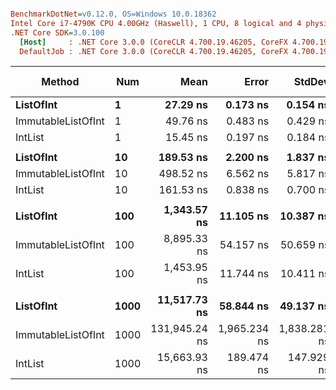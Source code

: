 ``` ini

BenchmarkDotNet=v0.12.0, OS=Windows 10.0.18362
Intel Core i7-4790K CPU 4.00GHz (Haswell), 1 CPU, 8 logical and 4 physical cores
.NET Core SDK=3.0.100
  [Host]     : .NET Core 3.0.0 (CoreCLR 4.700.19.46205, CoreFX 4.700.19.46214), X64 RyuJIT DEBUG
  DefaultJob : .NET Core 3.0.0 (CoreCLR 4.700.19.46205, CoreFX 4.700.19.46214), X64 RyuJIT


```
|             Method |  Num |          Mean |        Error |       StdDev | Ratio | RatioSD |   Gen 0 |  Gen 1 | Gen 2 | Allocated |
|------------------- |----- |--------------:|-------------:|-------------:|------:|--------:|--------:|-------:|------:|----------:|
|          **ListOfInt** |    **1** |      **27.29 ns** |     **0.173 ns** |     **0.154 ns** |  **1.00** |    **0.00** |  **0.0172** |      **-** |     **-** |      **72 B** |
| ImmutableListOfInt |    1 |      49.76 ns |     0.483 ns |     0.429 ns |  1.82 |    0.02 |  0.0287 |      - |     - |     120 B |
|            IntList |    1 |      15.45 ns |     0.197 ns |     0.184 ns |  0.57 |    0.01 |  0.0076 |      - |     - |      32 B |
|                    |      |               |              |              |       |         |         |        |       |           |
|          **ListOfInt** |   **10** |     **189.53 ns** |     **2.200 ns** |     **1.837 ns** |  **1.00** |    **0.00** |  **0.0515** |      **-** |     **-** |     **216 B** |
| ImmutableListOfInt |   10 |     498.52 ns |     6.562 ns |     5.817 ns |  2.63 |    0.04 |  0.1316 |      - |     - |     552 B |
|            IntList |   10 |     161.53 ns |     0.838 ns |     0.700 ns |  0.85 |    0.01 |  0.0763 |      - |     - |     320 B |
|                    |      |               |              |              |       |         |         |        |       |           |
|          **ListOfInt** |  **100** |   **1,343.57 ns** |    **11.105 ns** |    **10.387 ns** |  **1.00** |    **0.00** |  **0.2823** |      **-** |     **-** |    **1184 B** |
| ImmutableListOfInt |  100 |   8,895.33 ns |    54.157 ns |    50.659 ns |  6.62 |    0.05 |  1.1597 |      - |     - |    4872 B |
|            IntList |  100 |   1,453.95 ns |    11.744 ns |    10.411 ns |  1.08 |    0.01 |  0.7648 |      - |     - |    3200 B |
|                    |      |               |              |              |       |         |         |        |       |           |
|          **ListOfInt** | **1000** |  **11,517.73 ns** |    **58.844 ns** |    **49.137 ns** |  **1.00** |    **0.00** |  **1.9989** |      **-** |     **-** |    **8424 B** |
| ImmutableListOfInt | 1000 | 131,945.24 ns | 1,965.234 ns | 1,838.281 ns | 11.43 |    0.18 | 11.4746 | 0.2441 |     - |   48072 B |
|            IntList | 1000 |  15,663.93 ns |   189.474 ns |   147.929 ns |  1.36 |    0.01 |  7.6294 | 0.0305 |     - |   32000 B |
